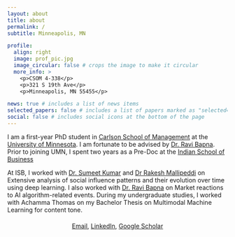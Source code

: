 ```yaml
---
layout: about
title: about
permalink: /
subtitle: Minneapolis, MN

profile:
  align: right
  image: prof_pic.jpg
  image_circular: false # crops the image to make it circular
  more_info: >
    <p>CSOM 4-338</p>
    <p>321 S 19th Ave</p>
    <p>Minneapolis, MN 55455</p>

news: true # includes a list of news items
selected_papers: false # includes a list of papers marked as "selected={true}"
social: false # includes social icons at the bottom of the page
---
```


I am a first-year PhD student in [Carlson School of Management](https://carlsonschool.umn.edu/) at the [University of Minnesota](https://twin-cities.umn.edu/). I am fortunate to be advised by [Dr. Ravi Bapna](https://carlsonschool.umn.edu/faculty/ravi-bapna). Prior to joining UMN, I spent two years as a Pre-Doc at the [Indian School of Business](https://www.isb.edu/)

At ISB, I worked with [Dr. Sumeet Kumar](https://www.isb.edu/en/faculty/sumeet-kumar.html) and [Dr Rakesh Mallipeddi](https://www.isb.edu/en/faculty/rakesh-mallipeddi.html) on Extensive analysis of social influence patterns and their evolution over time using deep learning. I also worked with [Dr. Ravi Bapna](https://carlsonschool.umn.edu/faculty/ravi-bapna) on Market reactions to AI algorithm-related events. During my undergraduate studies, I worked with Achamma Thomas on my Bachelor Thesis on Multimodal Machine Learning for content tone.

<div style="text-align: center; margin-top: 20px;">
<a href="mailto:bobde007@umn.edu">Email</a>, <a href="https://www.linkedin.com/in/aditya-bobde-7b9b7b1b1/">LinkedIn</a>, <a href="https://scholar.google.com/citations?user=your-id">Google Scholar</a>
</div>